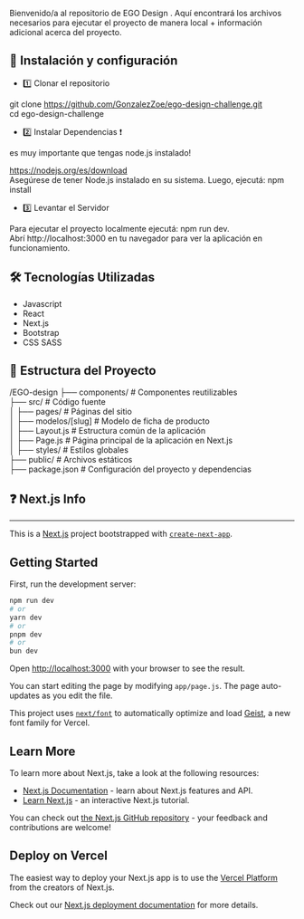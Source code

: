 Bienvenido/a al repositorio de EGO Design . Aquí encontrará los archivos necesarios para ejecutar el proyecto de manera local + información adicional acerca del proyecto.

## 🚀 Instalación y configuración

- 1️⃣ Clonar el repositorio

git clone https://github.com/GonzalezZoe/ego-design-challenge.git <br/>
cd ego-design-challenge

- 2️⃣ Instalar Dependencias ❗

es muy importante que tengas node.js instalado!

https://nodejs.org/es/download <br/>
Asegúrese de tener Node.js instalado en su sistema. Luego, ejecutá: npm install

- 3️⃣ Levantar el Servidor

Para ejecutar el proyecto localmente ejecutá: npm run dev. <br/>
Abrí http://localhost:3000 en tu navegador para ver la aplicación en funcionamiento.

## 🛠️ Tecnologías Utilizadas

- Javascript
- React
- Next.js
- Bootstrap
- CSS SASS

## 📁 Estructura del Proyecto
/EGO-design
 ├── components/     # Componentes reutilizables <br/>
 ├── src/                # Código fuente <br/>
 │   ├── pages/          # Páginas del sitio <br/>
 │   ├── modelos/[slug]  # Modelo de ficha de producto <br/>
 │   ├── Layout.js       # Estructura común de la aplicación <br/>
 │   ├── Page.js         # Página principal de la aplicación en Next.js <br/>
 │   ├── styles/         # Estilos globales <br/>
 ├── public/             # Archivos estáticos <br/>
 ├── package.json        # Configuración del proyecto y dependencias <br/>


## ❓ Next.js Info

-------------------------------------------------------------------------------

This is a [Next.js](https://nextjs.org) project bootstrapped with [`create-next-app`](https://nextjs.org/docs/app/api-reference/cli/create-next-app).

## Getting Started

First, run the development server:

```bash
npm run dev
# or
yarn dev
# or
pnpm dev
# or
bun dev
```

Open [http://localhost:3000](http://localhost:3000) with your browser to see the result.

You can start editing the page by modifying `app/page.js`. The page auto-updates as you edit the file.

This project uses [`next/font`](https://nextjs.org/docs/app/building-your-application/optimizing/fonts) to automatically optimize and load [Geist](https://vercel.com/font), a new font family for Vercel.

## Learn More

To learn more about Next.js, take a look at the following resources:

- [Next.js Documentation](https://nextjs.org/docs) - learn about Next.js features and API.
- [Learn Next.js](https://nextjs.org/learn) - an interactive Next.js tutorial.

You can check out [the Next.js GitHub repository](https://github.com/vercel/next.js) - your feedback and contributions are welcome!

## Deploy on Vercel

The easiest way to deploy your Next.js app is to use the [Vercel Platform](https://vercel.com/new?utm_medium=default-template&filter=next.js&utm_source=create-next-app&utm_campaign=create-next-app-readme) from the creators of Next.js.

Check out our [Next.js deployment documentation](https://nextjs.org/docs/app/building-your-application/deploying) for more details.
